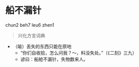 # 船不漏针
chun2 beh7 leu6 zhen1
> 兴化方言词典
- （喻）丢失的东西只能在原地
  - “你们自收拾，怎么问我？～，料没失处。”（《二刻》三九）
  - 谚曰：船舱不漏针，失物数来人。
